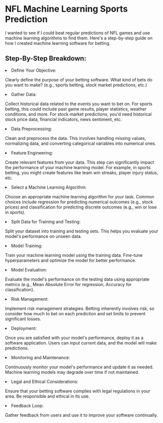 # NFL Machine Learning Sports Prediction
I wanted to see if I could beat regular predictions of NFL games and use machine learning algorithms to find them. Here's a step-by-step guide on how I created machine learning software for betting. 

## Step-By-Step Breakdown:
<SubHeading>

<li>
Define Your Objective:

Clearly define the purpose of your betting software. What kind of bets do you want to make? (e.g., sports betting, stock market predictions, etc.)</li>

<li>Gather Data:

Collect historical data related to the events you want to bet on. For sports betting, this could include past game results, player statistics, weather conditions, and more. For stock market predictions, you'd need historical stock price data, financial indicators, news sentiment, etc. </li>

<li>Data Preprocessing:

Clean and preprocess the data. This involves handling missing values, normalizing data, and converting categorical variables into numerical ones.</li>

<li>Feature Engineering:

Create relevant features from your data. This step can significantly impact the performance of your machine learning model. For example, in sports betting, you might create features like team win streaks, player injury status, etc. </li>

<li>Select a Machine Learning Algorithm:

Choose an appropriate machine learning algorithm for your task. Common choices include regression for predicting numerical outcomes (e.g., stock prices) and classification for predicting discrete outcomes (e.g., win or lose in sports). </li>

<li>Split Data for Training and Testing:

Split your dataset into training and testing sets. This helps you evaluate your model's performance on unseen data. </li>

<li>Model Training:

Train your machine learning model using the training data. Fine-tune hyperparameters and optimize the model for better performance.</li>
<li>Model Evaluation:

Evaluate the model's performance on the testing data using appropriate metrics (e.g., Mean Absolute Error for regression, Accuracy for classification). </li>
<li>Risk Management:

Implement risk management strategies. Betting inherently involves risk, so consider how much to bet on each prediction and set limits to prevent significant losses. </li>
<li>Deployment:

Once you are satisfied with your model's performance, deploy it as a software application. Users can input current data, and the model will make predictions. </li>
<li>Monitoring and Maintenance:

Continuously monitor your model's performance and update it as needed. Machine learning models may degrade over time if not maintained. </li>
<li>Legal and Ethical Considerations:

Ensure that your betting software complies with legal regulations in your area. Be responsible and ethical in its use. </li>
<li>Feedback Loop:

Gather feedback from users and use it to improve your software continually.</li>
</SubHeading>




